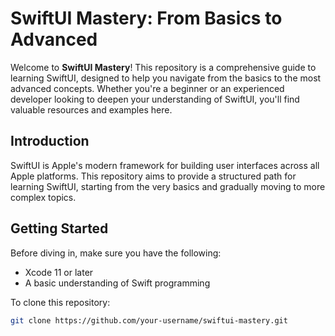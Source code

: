 # SwiftUI Mastery: From Basics to Advanced

Welcome to **SwiftUI Mastery**! This repository is a comprehensive guide to learning SwiftUI, designed to help you navigate from the basics to the most advanced concepts. Whether you're a beginner or an experienced developer looking to deepen your understanding of SwiftUI, you'll find valuable resources and examples here.

## Introduction

SwiftUI is Apple's modern framework for building user interfaces across all Apple platforms. This repository aims to provide a structured path for learning SwiftUI, starting from the very basics and gradually moving to more complex topics.

## Getting Started

Before diving in, make sure you have the following:

- Xcode 11 or later
- A basic understanding of Swift programming

To clone this repository:

```bash
git clone https://github.com/your-username/swiftui-mastery.git
